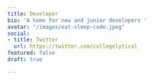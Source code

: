 ```yaml
---
title: Developer
bio: 'A home for new and junior developers '
avatar: "/images/eat-sleep-code.jpeg"
social:
- title: Twitter
  url: https://twitter.com/collegelytical
featured: false
draft: true

---
```

